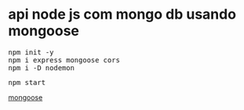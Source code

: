 # api node js com mongo db usando mongoose
[source]:(https://github.com/logicinfocursos/api_node_mongoose.git)

<pre>
npm init -y
npm i express mongoose cors
npm i -D nodemon
</pre>

<pre>
npm start
</pre>

[mongoose](https://mongoosejs.com/docs/index.html)